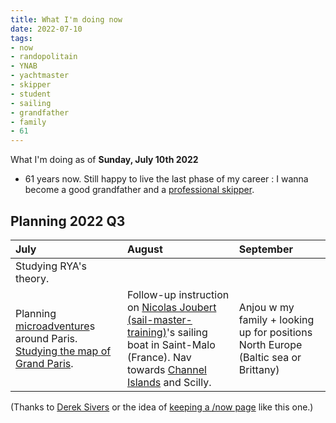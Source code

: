 ```yaml
---
title: What I'm doing now
date: 2022-07-10
tags:
- now
- randopolitain
- YNAB
- yachtmaster
- skipper
- student
- sailing
- grandfather
- family
- 61
---
```


What I'm doing as of **Sunday, July 10th 2022**

* 61 years now. Still happy to live the last phase of my career : I wanna become a good grandfather and a [professional skipper](https://ducamp.me/Sea_captain#Skipper). 
<!--* Now page details updated on  [https://nownownow.com/p/LiG6](https://nownownow.com/p/LiG6)-->

<!--
## Personal Finance 

* Reading [a cat's guide to money](https://shop.ohmydollar.com/products/catsguidetomoney) and building an expense tracker.  [YNAB](https://ducamp.me/YNAB)
-->
<!--
## Studying [RYA](https://ducamp.me/RYA)'s [Yachtmaster Offshore](https://ducamp.me/Yachtmaster) theory.

* Building [flashcards](https://ducamp.me/Flashcards) around "Navigation Exercises" ([Chris Slade](https://ducamp.me/Chris_Slade))
* [Exploring the map of Grand Paris](https://www.enlargeyourparis.fr/balades/le-randopolitain-sentiers-grande-randonnee-en-ile-de-france) with the Randopolitain.
-->
## Planning 2022 Q3

|July  |August  |September  |
|:--|:--|:--|
|Studying RYA's theory. 
Planning [microadventure](https://ducamp.me/microadventure)s around Paris. [Studying the map of Grand Paris](https://www.enlargeyourparis.fr/balades/le-randopolitain-sentiers-grande-randonnee-en-ile-de-france). | Follow-up instruction on <a rel='muse friend met' href="https://sail-master-training.com">Nicolas Joubert (sail-master-training)</a>'s sailing boat in Saint-Malo (France). Nav towards [Channel Islands](https://ducamp.me/Channel_Islands) and Scilly. | Anjou w my family + looking up for positions North Europe (Baltic sea or Brittany) |

(Thanks to <a rel='muse' href='https://sive.rs'>Derek Sivers</a> or the idea of [keeping a /now page](https://nownownow.com/about) like this one.)
